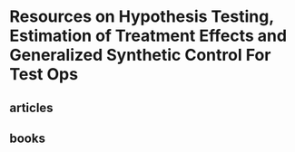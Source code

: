 # Resources on Hypothesis Testing, Estimation of Treatment Effects and Generalized Synthetic Control For Test Ops

## articles

## books
